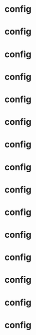# config
# config
# config
# config
# config
# config
# config
# config
# config
# config
# config
# config
# config
# config
# config

